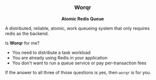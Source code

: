 <p align="center" style="font-weight:bold;font-size:large">Worqr</p>
<p align="center" style="font-weight:bold">Atomic Redis Queue</p>

A distributed, reliable, atomic, work queueing system that only requires redis as the backend.

Is **Worqr** for me?

- You need to distribute a task workload
- You are already using Redis in your application
- You don't want to run a queue service or pay per-transaction fees

If the answer to all three of those questions is yes, then `worqr` is for you.